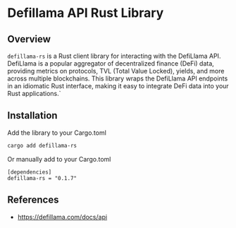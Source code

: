 # Defillama API Rust Library

## Overview

`defillama-rs` is a Rust client library for interacting with the DefiLlama API.
DefiLlama is a popular aggregator of decentralized finance (DeFi) data, providing metrics on protocols, TVL (Total Value Locked), yields, and more across multiple blockchains.
This library wraps the DefiLlama API endpoints in an idiomatic Rust interface, making it easy to integrate DeFi data into your Rust applications.`

## Installation

Add the library to your Cargo.toml

```bash
cargo add defillama-rs
```

Or manually add to your Cargo.toml

```
[dependencies]
defillama-rs = "0.1.7"
```

## References

- https://defillama.com/docs/api 
